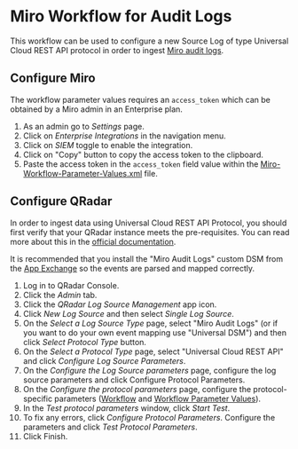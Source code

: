 # Miro Workflow for Audit Logs

This workflow can be used to configure a new Source Log of type Universal Cloud REST API protocol in order to ingest [Miro audit logs](https://developers.miro.com/reference/get-logs).

## Configure Miro

The workflow parameter values requires an `access_token` which can be obtained by a Miro admin in an Enterprise plan.

1. As an admin go to _Settings_ page.
2. Click on _Enterprise Integrations_ in the navigation menu.
3. Click on _SIEM_ toggle to enable the integration.
4. Click on "Copy" button to copy the access token to the clipboard.
5. Paste the access token in the `access_token` field value within the [Miro-Workflow-Parameter-Values.xml](./Miro-Workflow-Parameter-Values.xml) file.

## Configure QRadar

In order to ingest data using Universal Cloud REST API Protocol, you should first verify that your QRadar instance meets the pre-requisites. You can read more about this in the [official documentation](https://www.ibm.com/docs/en/dsm?topic=configuration-universal-cloud-rest-api-protocol).

It is recommended that you install the "Miro Audit Logs" custom DSM from the [App Exchange](https://exchange.xforce.ibmcloud.com/hub) so the events are parsed and mapped correctly.

1. Log in to QRadar Console.
2. Click the _Admin_ tab.
3. Click the _QRadar Log Source Management_ app icon.
4. Click _New Log Source_ and then select _Single Log Source_.
5. On the _Select a Log Source Type_ page, select "Miro Audit Logs" (or if you want to do your own event mapping use "Universal DSM") and then click _Select Protocol Type_ button.
6. On the _Select a Protocol Type_ page, select "Universal Cloud REST API" and click _Configure Log Source Parameters_.
7. On the _Configure the Log Source parameters_ page, configure the log source parameters and click Configure Protocol Parameters.
8. On the _Configure the protocol parameters_ page, configure the protocol-specific parameters ([Workflow](./Miro-Workflow.xml) and [Workflow Parameter Values](./Miro-Workflow-Parameter-Values.xml)).
9. In the _Test protocol parameters_ window, click _Start Test_.
10. To fix any errors, click _Configure Protocol Parameters_. Configure the parameters and click _Test Protocol Parameters_.
11. Click Finish.
